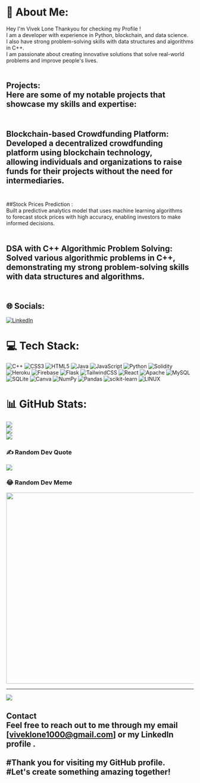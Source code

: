 # 💫 About Me:
Hey I'm Vivek Lone Thankyou for checking my Profile !<br>I am a developer with experience in Python, blockchain, and data science. <br>I also have strong problem-solving skills with data structures and algorithms in C++. <br>I am passionate about creating innovative solutions that solve real-world problems and improve people's lives.<br><br>
## Projects: <br>Here are some of my notable projects that showcase my skills and expertise:<br><br>
## Blockchain-based Crowdfunding Platform: <br>Developed a decentralized crowdfunding platform using blockchain technology,<br>allowing individuals and organizations to raise funds for their projects without the need for intermediaries.<br><br>
##Stock Prices Prediction : <br>Built a predictive analytics model that uses machine learning algorithms <br>to forecast stock prices with high accuracy, enabling investors to make informed decisions.<br><br>
## DSA with C++ Algorithmic Problem Solving: <br>Solved various algorithmic problems in C++, <br>demonstrating my strong problem-solving skills with data structures and algorithms.<br><br>


## 🌐 Socials:
[![LinkedIn](https://img.shields.io/badge/LinkedIn-%230077B5.svg?logo=linkedin&logoColor=white)](https://linkedin.com/in/vivek-lone-859807201) 

# 💻 Tech Stack:
![C++](https://img.shields.io/badge/c++-%2300599C.svg?style=flat&logo=c%2B%2B&logoColor=white) ![CSS3](https://img.shields.io/badge/css3-%231572B6.svg?style=flat&logo=css3&logoColor=white) ![HTML5](https://img.shields.io/badge/html5-%23E34F26.svg?style=flat&logo=html5&logoColor=white) ![Java](https://img.shields.io/badge/java-%23ED8B00.svg?style=flat&logo=java&logoColor=white) ![JavaScript](https://img.shields.io/badge/javascript-%23323330.svg?style=flat&logo=javascript&logoColor=%23F7DF1E) ![Python](https://img.shields.io/badge/python-3670A0?style=flat&logo=python&logoColor=ffdd54) ![Solidity](https://img.shields.io/badge/Solidity-%23363636.svg?style=flat&logo=solidity&logoColor=white) ![Heroku](https://img.shields.io/badge/heroku-%23430098.svg?style=flat&logo=heroku&logoColor=white) ![Firebase](https://img.shields.io/badge/firebase-%23039BE5.svg?style=flat&logo=firebase) ![Flask](https://img.shields.io/badge/flask-%23000.svg?style=flat&logo=flask&logoColor=white) ![TailwindCSS](https://img.shields.io/badge/tailwindcss-%2338B2AC.svg?style=flat&logo=tailwind-css&logoColor=white) ![React](https://img.shields.io/badge/react-%2320232a.svg?style=flat&logo=react&logoColor=%2361DAFB) ![Apache](https://img.shields.io/badge/apache-%23D42029.svg?style=flat&logo=apache&logoColor=white) ![MySQL](https://img.shields.io/badge/mysql-%2300f.svg?style=flat&logo=mysql&logoColor=white) ![SQLite](https://img.shields.io/badge/sqlite-%2307405e.svg?style=flat&logo=sqlite&logoColor=white) ![Canva](https://img.shields.io/badge/Canva-%2300C4CC.svg?style=flat&logo=Canva&logoColor=white) ![NumPy](https://img.shields.io/badge/numpy-%23013243.svg?style=flat&logo=numpy&logoColor=white) ![Pandas](https://img.shields.io/badge/pandas-%23150458.svg?style=flat&logo=pandas&logoColor=white) ![scikit-learn](https://img.shields.io/badge/scikit--learn-%23F7931E.svg?style=flat&logo=scikit-learn&logoColor=white) ![LINUX](https://img.shields.io/badge/Linux-FCC624?style=flat&logo=linux&logoColor=black)
# 📊 GitHub Stats:
![](https://github-readme-stats.vercel.app/api?username=loliet-L&theme=dark&hide_border=false&include_all_commits=false&count_private=false)<br/>
![](https://github-readme-streak-stats.herokuapp.com/?user=loliet-L&theme=dark&hide_border=false)<br/>
![](https://github-readme-stats.vercel.app/api/top-langs/?username=loliet-L&theme=dark&hide_border=false&include_all_commits=false&count_private=false&layout=compact)

### ✍️ Random Dev Quote
![](https://quotes-github-readme.vercel.app/api?type=horizontal&theme=tokyonight)

### 😂 Random Dev Meme
<img src="https://miro.medium.com/v2/resize:fit:720/format:webp/0*Ejjeyjc10wrnECuf.jpg" width="512px"/>

---
[![](https://visitcount.itsvg.in/api?id=loliet-L&icon=0&color=0)](https://visitcount.itsvg.in)


## Contact<br>Feel free to reach out to me through my email [viveklone1000@gmail.com] or my LinkedIn profile .<br><br>#Thank you for visiting my GitHub profile. <br>#Let's create something amazing together!<br><br><br><br>
